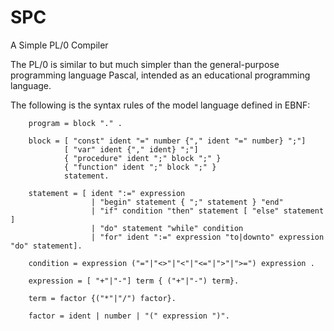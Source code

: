# SPC
A Simple PL/0 Compiler


The PL/0 is similar to but much simpler than the general-purpose 
programming language Pascal, intended as an educational programming language. 


The following is the syntax rules of the model language defined in EBNF:

```
	program = block "." .

	block = [ "const" ident "=" number {"," ident "=" number} ";"]
		    [ "var" ident {"," ident} ";"]
		    { "procedure" ident ";" block ";" }
		    { "function" ident ";" block ";" }
		    statement.

	statement = [ ident ":=" expression
		          | "begin" statement { ";" statement } "end"
		          | "if" condition "then" statement [ "else" statement ]
		          | "do" statement "while" condition
		          | "for" ident ":=" expression "to|downto" expression "do" statement].

	condition = expression ("="|"<>"|"<"|"<="|">"|">=") expression .

	expression = [ "+"|"-"] term { ("+"|"-") term}.

	term = factor {("*"|"/") factor}.

	factor = ident | number | "(" expression ")".
```
